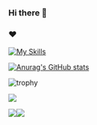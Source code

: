 ### Hi there 👋

### ❤️
[![My Skills](https://skillicons.dev/icons?i=ts,react,go,tailwind,rust)](https://skillicons.dev)

[![Anurag's GitHub stats](https://github-readme-stats.vercel.app/api?username=KLAKALU)](https://github.com/anuraghazra/github-readme-stats)

![trophy](https://github-profile-trophy.vercel.app/?username=KLAKALU&theme=onedark)

![](http://github-profile-summary-cards.vercel.app/api/cards/profile-details?username=KLAKALU&theme=dracula)

![](http://github-profile-summary-cards.vercel.app/api/cards/stats?username=KLAKALU&theme=dracula)![](http://github-profile-summary-cards.vercel.app/api/cards/productive-time?username=KLAKALU&theme=dracula&utcOffset=8)


<!--
**KLAKALU/KLAKALU** is a ✨ _special_ ✨ repository because its `README.md` (this file) appears on your GitHub profile.

Here are some ideas to get you started:

- 🔭 I’m currently working on ...
- 🌱 I’m currently learning ...
- 👯 I’m looking to collaborate on ...
- 🤔 I’m looking for help with ...
- 💬 Ask me about ...
- 📫 How to reach me: ...
- 😄 Pronouns: ...
- ⚡ Fun fact: ...
-->
